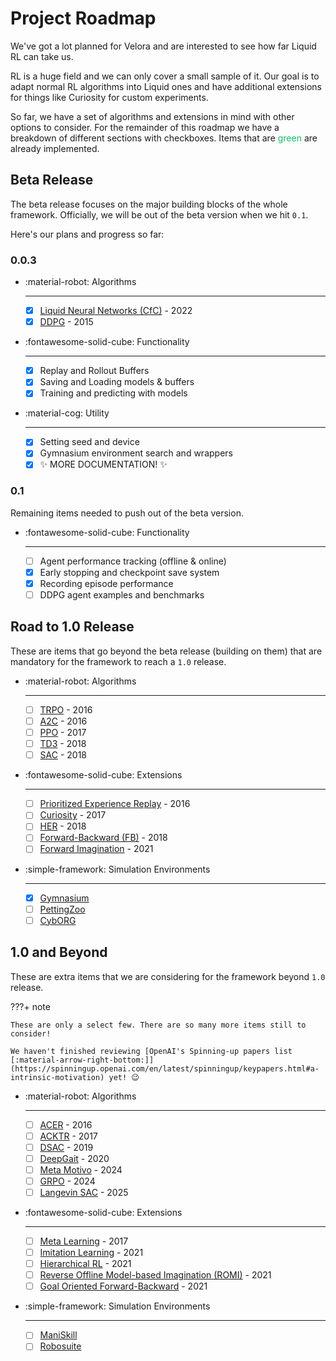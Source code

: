 # Project Roadmap

We've got a lot planned for Velora and are interested to see how far Liquid RL can take us.

RL is a huge field and we can only cover a small sample of it. Our goal is to adapt normal RL algorithms into Liquid ones and have additional extensions for things like Curiosity for custom experiments.

So far, we have a set of algorithms and extensions in mind with other options to consider. For the remainder of this roadmap we have a breakdown of different sections with checkboxes. Items that are <span style="color: #0FBB68;">green</span> are already implemented.

## Beta Release

The beta release focuses on the major building blocks of the whole framework. Officially, we will be out of the beta version when we hit `0.1`.

Here's our plans and progress so far:

### 0.0.3

<div class="grid cards" markdown>

- :material-robot: Algorithms

    ---

    - [x] [Liquid Neural Networks (CfC)](https://www.nature.com/articles/s42256-022-00556-7) - 2022
    - [x] [DDPG](https://arxiv.org/abs/1509.02971) - 2015

- :fontawesome-solid-cube: Functionality

    ---

    - [x] Replay and Rollout Buffers
    - [x] Saving and Loading models & buffers
    - [x] Training and predicting with models

</div>

<div class="grid cards" markdown>

- :material-cog: Utility

    ---

    - [x] Setting seed and device
    - [x] Gymnasium environment search and wrappers
    - [x] ✨ MORE DOCUMENTATION! ✨

</div>

### 0.1

Remaining items needed to push out of the beta version.

<div class="grid cards" markdown>

- :fontawesome-solid-cube: Functionality

    ---

    - [ ] Agent performance tracking (offline & online)
    - [x] Early stopping and checkpoint save system
    - [x] Recording episode performance
    - [ ] DDPG agent examples and benchmarks

</div>

## Road to 1.0 Release

These are items that go beyond the beta release (building on them) that are mandatory for the framework to reach a `1.0` release.

<div class="grid cards" markdown>

- :material-robot: Algorithms

    ---

    - [ ] [TRPO](https://arxiv.org/abs/1502.05477) - 2016
    - [ ] [A2C](https://arxiv.org/abs/1602.01783) - 2016
    - [ ] [PPO](https://arxiv.org/abs/1707.06347) - 2017
    - [ ] [TD3](https://arxiv.org/abs/1802.09477v3) - 2018
    - [ ] [SAC](https://arxiv.org/abs/1801.01290) - 2018

- :fontawesome-solid-cube: Extensions

    ---

    - [ ] [Prioritized Experience Replay](https://arxiv.org/abs/1511.05952) - 2016
    - [ ] [Curiosity](https://arxiv.org/abs/1705.05363) - 2017
    - [ ] [HER](https://arxiv.org/abs/1707.01495) - 2018
    - [ ] [Forward-Backward (FB)](https://arxiv.org/abs/1803.10227) - 2018
    - [ ] [Forward Imagination](https://arxiv.org/abs/2110.00188) - 2021

</div>

<div class="grid cards" markdown>

- :simple-framework: Simulation Environments

    ---

    - [x] [Gymnasium](https://gymnasium.farama.org/)
    - [ ] [PettingZoo](https://pettingzoo.farama.org/index.html)
    - [ ] [CybORG](https://github.com/cage-challenge/CybORG)

</div>

## 1.0 and Beyond

These are extra items that we are considering for the framework beyond `1.0` release.

???+ note

    These are only a select few. There are so many more items still to consider! 
    
    We haven't finished reviewing [OpenAI's Spinning-up papers list [:material-arrow-right-bottom:]](https://spinningup.openai.com/en/latest/spinningup/keypapers.html#a-intrinsic-motivation) yet! 😉

<div class="grid cards" markdown>

- :material-robot: Algorithms

    ---

    - [ ] [ACER](https://arxiv.org/abs/1611.01224) - 2016
    - [ ] [ACKTR](https://arxiv.org/abs/1708.05144) - 2017
    - [ ] [DSAC](https://arxiv.org/abs/2004.14547) - 2019
    - [ ] [DeepGait](https://arxiv.org/abs/1909.08399) - 2020
    - [ ] [Meta Motivo](https://metamotivo.metademolab.com/) - 2024
    - [ ] [GRPO](https://arxiv.org/abs/2402.03300) - 2024
    - [ ] [Langevin SAC](https://openreview.net/forum?id=FvQsk3la17) - 2025

- :fontawesome-solid-cube: Extensions

    ---

    - [ ] [Meta Learning](https://arxiv.org/abs/1611.05763) - 2017
    - [ ] [Imitation Learning](https://arxiv.org/abs/2108.04763) - 2021
    - [ ] [Hierarchical RL](https://arxiv.org/abs/2101.06521) - 2021
    - [ ] [Reverse Offline Model-based Imagination (ROMI)](https://arxiv.org/abs/2110.00188) - 2021
    - [ ] [Goal Oriented Forward-Backward](https://arxiv.org/abs/2103.07945) - 2021

</div>

<div class="grid cards" markdown>

- :simple-framework: Simulation Environments

    ---

    - [ ] [ManiSkill](https://www.maniskill.ai/)
    - [ ] [Robosuite](https://robosuite.ai/docs/overview.html)

</div>
